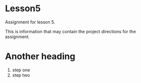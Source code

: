 # Lesson5
Assignment for lesson 5.

This is information that may contain the project directions for the assignment.

# Another heading

1. step one
2. step two
